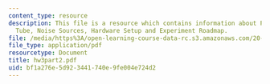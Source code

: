 ```yaml
---
content_type: resource
description: This file is a resource which contains information about Photo Multiplier
  Tube, Noise Sources, Hardware Setup and Experiment Roadmap.
file: /media/https%3A/open-learning-course-data-rc.s3.amazonaws.com/20-309-biological-engineering-ii-instrumentation-and-measurement-fall-2006/bf1a276e5d923441740e9fe004e724d2_hw3part2.pdf
file_type: application/pdf
resourcetype: Document
title: hw3part2.pdf
uid: bf1a276e-5d92-3441-740e-9fe004e724d2
---
```

